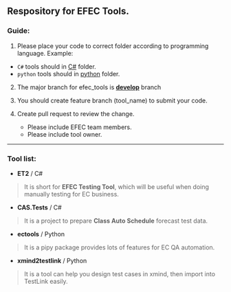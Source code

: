 ## Respository for EFEC Tools.

### Guide:

1. Please place your code to correct folder according to programming language. Example:

- `C#` tools should in [C#][2] folder.
- `python` tools should in [python][3] folder.

2. The major branch for efec_tools is [**develop**][1] branch
3. You should create feature branch (tool_name) to submit your code.
4. Create pull request to review the change.

   - Please include EFEC team members.
   - Please include tool owner.

------------------------------------------------------------------------
### Tool list:

- **ET2** /  C#
> It is short for **EFEC Testing Tool**, which will be useful when doing manually testing for EC business.

- **CAS.Tests** / C#
> It is a project to prepare **Class Auto Schedule** forecast test data.

- **ectools** / Python
> It is a pipy package provides lots of features for EC QA automation.

- **xmind2testlink** / Python
> It is a tool can help you design test cases in xmind, then import into TestLink easily.

[1]: /projects/TEST/repos/efec_tools/browse?at=develop
[2]: /projects/TEST/repos/efec_tools/browse/C%23
[3]: /projects/TEST/repos/efec_tools/browse/python


